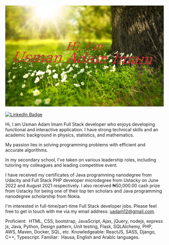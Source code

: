 ![Usman Adam Imam](./github-banner.jpg)

[![LinkedIn Badge](https://img.shields.io/badge/LinkedIn-Profile-informational?style=flat&logo=linkedin&logoColor=white&color=0D76A8)](https://www.linkedin.com/in/uadam12/)

Hi, I am Usman Adam Imam Full Stack developer who enjoys developing functional and interactive application. I have strong technical skills and an academic background in physics, statistics, and mathematics.

My passion lies in solving programming problems with efficient and accurate algorithms.

In my secondary school, I’ve taken on various leadership roles, including tutoring my colleagues and leading competitive event.

I have received my certificates of Java programming nanodegree from Udacity and Full Stack PHP developer microdegree from Ustacky on June 2022 and August 2021 respectively. I also received ₦50,000.00 cash prize from Ustacky for being one of their top ten scholars and Java programming nanodegree scholarship from Nokia.

I'm interested in full-time/part-time Full Stack developer jobs. Please feel free to get in touch with me via my email address: uadam12@gmail.com.


Proficient: ​ HTML, CSS, bootstrap, JavaScript, Ajax, jQuery, nodejs, express js, Java, Python, Design pattern, Unit testing, Flask, SQLAlchemy, PHP, AWS, Maven, Docker, SQL, etc.
Knowledgeable:  ReactJS, SASS, Django, C++, Typescript.
Familiar: ​ Hausa, English and Arabic languages.
